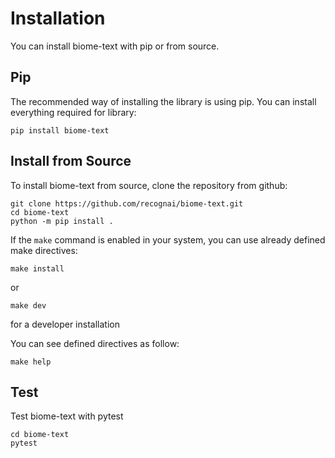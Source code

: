 # Installation

You can install biome-text with pip or from source.


## Pip


The recommended way of installing the library is using pip. You can install everything required for library:
```shell
pip install biome-text
```

## Install from Source
To install biome-text from source, clone the repository from github:

````shell
git clone https://github.com/recognai/biome-text.git
cd biome-text
python -m pip install .
````

If the `make` command is enabled in your system, you can use already defined make directives:

````shell
make install
````  

or 
````shell
make dev
````
for a developer installation

You can see defined directives as follow:
````shell script
make help
````

## Test
Test biome-text with pytest

````shell script
cd biome-text
pytest
````
